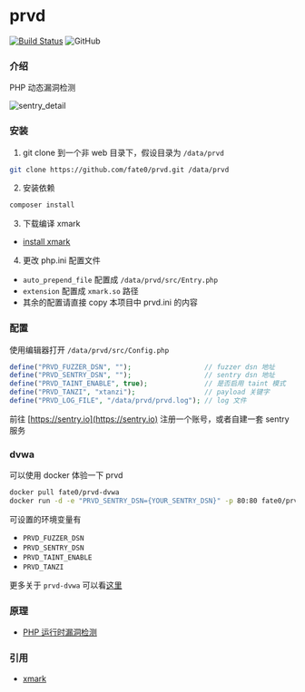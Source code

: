 # prvd 

[![Build Status](https://travis-ci.org/fate0/prvd.svg?branch=master)](https://travis-ci.org/fate0/prvd)
![GitHub](https://img.shields.io/github/license/fate0/prvd.svg)


### 介绍

PHP 动态漏洞检测

![sentry_detail](https://raw.githubusercontent.com/fate0/prvd/master/artwork/sentry_detail.png)


### 安装

1. git clone 到一个非 web 目录下，假设目录为 `/data/prvd`

``` sh
git clone https://github.com/fate0/prvd.git /data/prvd
```

2. 安装依赖

``` sh
composer install
```

3. 下载编译 xmark

* [install xmark](https://github.com/fate0/xmark)

4. 更改 php.ini 配置文件

* `auto_prepend_file` 配置成 `/data/prvd/src/Entry.php`
* `extension` 配置成 `xmark.so` 路径
* 其余的配置请直接 copy 本项目中 prvd.ini 的内容

### 配置

使用编辑器打开 `/data/prvd/src/Config.php`

``` php
define("PRVD_FUZZER_DSN", "");                  // fuzzer dsn 地址
define("PRVD_SENTRY_DSN", "");                  // sentry dsn 地址
define("PRVD_TAINT_ENABLE", true);              // 是否启用 taint 模式
define("PRVD_TANZI", "xtanzi");                 // payload 关键字
define("PRVD_LOG_FILE", "/data/prvd/prvd.log"); // log 文件
```

前往 [https://sentry.io](https://sentry.io) 注册一个账号，或者自建一套 sentry 服务

### dvwa

可以使用 docker 体验一下 prvd

```sh
docker pull fate0/prvd-dvwa
docker run -d -e "PRVD_SENTRY_DSN={YOUR_SENTRY_DSN}" -p 80:80 fate0/prvd-dvwa
```

可设置的环境变量有

* `PRVD_FUZZER_DSN`
* `PRVD_SENTRY_DSN`
* `PRVD_TAINT_ENABLE`
* `PRVD_TANZI`


更多关于 `prvd-dvwa` 可以看[这里](https://github.com/fate0/prvd/blob/master/dvwa/README.zh-CN.md)

### 原理

* [PHP 运行时漏洞检测](http://blog.fatezero.org/2018/11/11/prvd/)

### 引用

* [xmark](https://github.com/fate0/xmark)
